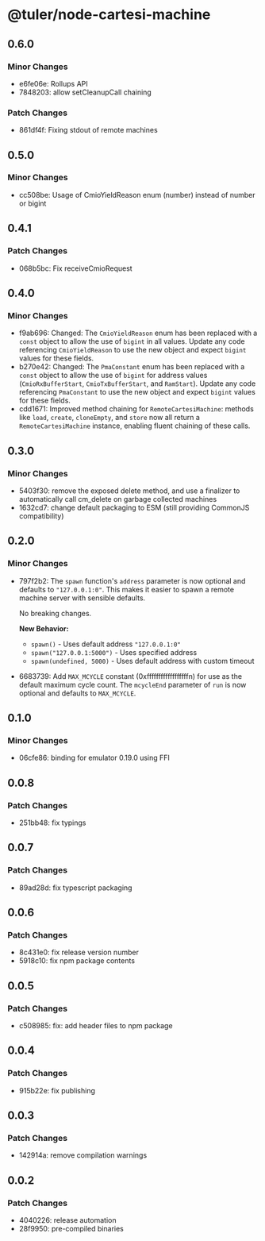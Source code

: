 # @tuler/node-cartesi-machine

## 0.6.0

### Minor Changes

- e6fe06e: Rollups API
- 7848203: allow setCleanupCall chaining

### Patch Changes

- 861df4f: Fixing stdout of remote machines

## 0.5.0

### Minor Changes

- cc508be: Usage of CmioYieldReason enum (number) instead of number or bigint

## 0.4.1

### Patch Changes

- 068b5bc: Fix receiveCmioRequest

## 0.4.0

### Minor Changes

- f9ab696: Changed: The `CmioYieldReason` enum has been replaced with a `const` object to allow the use of `bigint` in all values. Update any code referencing `CmioYieldReason` to use the new object and expect `bigint` values for these fields.
- b270e42: Changed: The `PmaConstant` enum has been replaced with a `const` object to allow the use of `bigint` for address values (`CmioRxBufferStart`, `CmioTxBufferStart`, and `RamStart`). Update any code referencing `PmaConstant` to use the new object and expect `bigint` values for these fields.
- cdd1671: Improved method chaining for `RemoteCartesiMachine`: methods like `load`, `create`, `cloneEmpty`, and `store` now all return a `RemoteCartesiMachine` instance, enabling fluent chaining of these calls.

## 0.3.0

### Minor Changes

- 5403f30: remove the exposed delete method, and use a finalizer to automatically call cm_delete on garbage collected machines
- 1632cd7: change default packaging to ESM (still providing CommonJS compatibility)

## 0.2.0

### Minor Changes

- 797f2b2: The `spawn` function's `address` parameter is now optional and defaults to `"127.0.0.1:0"`. This makes it easier to spawn a remote machine server with sensible defaults.

  No breaking changes.

  **New Behavior:**

  - `spawn()` - Uses default address `"127.0.0.1:0"`
  - `spawn("127.0.0.1:5000")` - Uses specified address
  - `spawn(undefined, 5000)` - Uses default address with custom timeout

- 6683739: Add `MAX_MCYCLE` constant (0xffffffffffffffffffn) for use as the default maximum cycle count. The `mcycleEnd` parameter of `run` is now optional and defaults to `MAX_MCYCLE`.

## 0.1.0

### Minor Changes

- 06cfe86: binding for emulator 0.19.0 using FFI

## 0.0.8

### Patch Changes

- 251bb48: fix typings

## 0.0.7

### Patch Changes

- 89ad28d: fix typescript packaging

## 0.0.6

### Patch Changes

- 8c431e0: fix release version number
- 5918c10: fix npm package contents

## 0.0.5

### Patch Changes

- c508985: fix: add header files to npm package

## 0.0.4

### Patch Changes

- 915b22e: fix publishing

## 0.0.3

### Patch Changes

- 142914a: remove compilation warnings

## 0.0.2

### Patch Changes

- 4040226: release automation
- 28f9950: pre-compiled binaries
